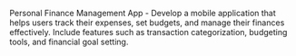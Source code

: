 Personal Finance Management App - Develop a mobile application that helps users track their expenses, set budgets, and manage their finances effectively. Include features such as transaction categorization, budgeting tools, and financial goal setting.
